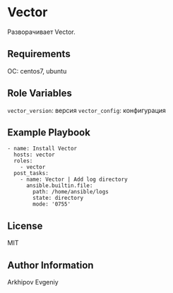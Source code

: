 Vector
=========

Разворачивает Vector.

Requirements
------------

ОС: centos7, ubuntu


Role Variables
--------------

`vector_version`: версия
`vector_config`: конфигурация

Example Playbook
----------------

```ansible
- name: Install Vector
  hosts: vector
  roles: 
    - vector
  post_tasks:
    - name: Vector | Add log directory
      ansible.builtin.file:
        path: /home/ansible/logs
        state: directory
        mode: '0755'
```

License
-------

MIT

Author Information
------------------

Arkhipov Evgeniy